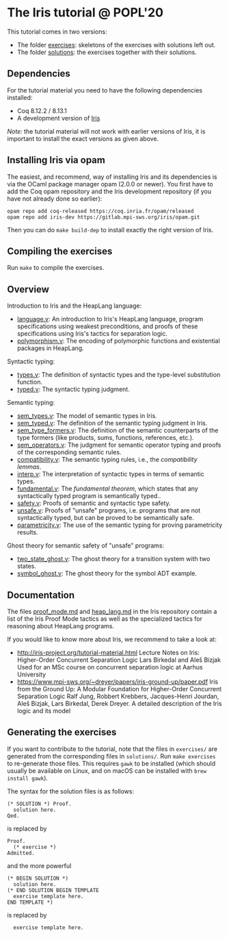 # The Iris tutorial @ POPL'20

This tutorial comes in two versions:

- The folder [exercises](exercises): skeletons of the exercises with solutions left out.
- The folder [solutions](solutions): the exercises together with their solutions.

## Dependencies

For the tutorial material you need to have the following dependencies installed:

- Coq 8.12.2 / 8.13.1
- A development version of [Iris](https://gitlab.mpi-sws.org/iris/iris)

*Note:* the tutorial material will not work with earlier versions of Iris, it
is important to install the exact versions as given above.

## Installing Iris via opam

The easiest, and recommend, way of installing Iris and its dependencies is via
the OCaml package manager opam (2.0.0 or newer). You first have to add the Coq
opam repository and the Iris development repository (if you have not already
done so earlier):

    opam repo add coq-released https://coq.inria.fr/opam/released
    opam repo add iris-dev https://gitlab.mpi-sws.org/iris/opam.git

Then you can do `make build-dep` to install exactly the right version of Iris.

## Compiling the exercises

Run `make` to compile the exercises.

## Overview

Introduction to Iris and the HeapLang language:

- [language.v](exercises/language.v): An introduction to Iris's HeapLang
  language, program specifications using weakest preconditions, and proofs of
  these specifications using Iris's tactics for separation logic.
- [polymorphism.v](exercises/polymorphism.v): The encoding of polymorphic
  functions and existential packages in HeapLang.

Syntactic typing:

- [types.v](exercises/types.v): The definition of syntactic types and the
  type-level substitution function.
- [typed.v](exercises/typed.v): The syntactic typing judgment.

Semantic typing:

- [sem_types.v](exercises/sem_types.v): The model of semantic types in Iris.
- [sem_typed.v](exercises/sem_typed.v): The definition of the semantic typing
  judgment in Iris.
- [sem_type_formers.v](exercises/sem_type_formers.v): The definition of the
  semantic counterparts of the type formers (like products, sums, functions,
  references, etc.).
- [sem_operators.v](exercises/sem_operators.v): The judgment for semantic
  operator typing and proofs of the corresponding semantic rules.
- [compatibility.v](exercises/compatibility.v): The semantic typing rules, i.e.,
  the *compatibility lemmas*.
- [interp.v](exercises/interp.v): The interpretation of syntactic types in terms
  of semantic types.
- [fundamental.v](exercises/fundamental.v): The *fundamental theorem*, which
  states that any syntactically typed program is semantically typed..
- [safety.v](exercises/safety.v): Proofs of semantic and syntactic type safety.
- [unsafe.v](exercises/unsafe.v): Proofs of "unsafe" programs, i.e. programs
  that are not syntactically typed, but can be proved to be semantically safe.
- [parametricity.v](exercises/parametricity.v): The use of the semantic typing
  for proving parametricity results.

Ghost theory for semantic safety of "unsafe" programs:

- [two_state_ghost.v](exercises/two_state_ghost.v): The ghost theory for a
  transition system with two states.
- [symbol_ghost.v](exercises/symbol_ghost.v): The ghost theory for the symbol
  ADT example.

## Documentation

The files [proof_mode.md] and [heap_lang.md] in the Iris repository contain a
list of the Iris Proof Mode tactics as well as the specialized tactics for
reasoning about HeapLang programs.

[proof_mode.md]: https://gitlab.mpi-sws.org/iris/iris/blob/master/docs/proof_mode.md
[heap_lang.md]: https://gitlab.mpi-sws.org/iris/iris/blob/master/docs/heap_lang.md

If you would like to know more about Iris, we recommend to take a look at:

- http://iris-project.org/tutorial-material.html
  Lecture Notes on Iris: Higher-Order Concurrent Separation Logic
  Lars Birkedal and Aleš Bizjak
  Used for an MSc course on concurrent separation logic at Aarhus University
- https://www.mpi-sws.org/~dreyer/papers/iris-ground-up/paper.pdf
  Iris from the Ground Up: A Modular Foundation for Higher-Order Concurrent
  Separation Logic
  Ralf Jung, Robbert Krebbers, Jacques-Henri Jourdan, Aleš Bizjak, Lars
  Birkedal, Derek Dreyer.
  A detailed description of the Iris logic and its model

## Generating the exercises

If you want to contribute to the tutorial, note that the files in `exercises/`
are generated from the corresponding files in `solutions/`. Run `make exercises`
to re-generate those files. This requires `gawk` to be installed (which should
usually be available on Linux, and on macOS can be installed with
`brew install gawk`).

The syntax for the solution files is as follows:
```
(* SOLUTION *) Proof.
  solution here.
Qed.
```
is replaced by
```
Proof.
  (* exercise *)
Admitted.
```
and the more powerful
```
(* BEGIN SOLUTION *)
  solution here.
(* END SOLUTION BEGIN TEMPLATE
  exercise template here.
END TEMPLATE *)
```
is replaced by
```
  exercise template here.
```
